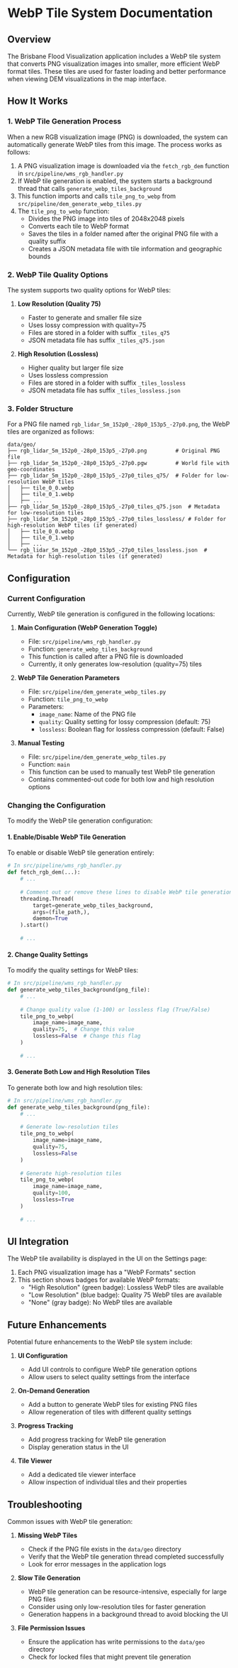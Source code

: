 # WebP Tile System Documentation

## Overview

The Brisbane Flood Visualization application includes a WebP tile system that converts PNG visualization images into smaller, more efficient WebP format tiles. These tiles are used for faster loading and better performance when viewing DEM visualizations in the map interface.

## How It Works

### 1. WebP Tile Generation Process

When a new RGB visualization image (PNG) is downloaded, the system can automatically generate WebP tiles from this image. The process works as follows:

1. A PNG visualization image is downloaded via the `fetch_rgb_dem` function in `src/pipeline/wms_rgb_handler.py`
2. If WebP tile generation is enabled, the system starts a background thread that calls `generate_webp_tiles_background`
3. This function imports and calls `tile_png_to_webp` from `src/pipeline/dem_generate_webp_tiles.py`
4. The `tile_png_to_webp` function:
   - Divides the PNG image into tiles of 2048x2048 pixels
   - Converts each tile to WebP format
   - Saves the tiles in a folder named after the original PNG file with a quality suffix
   - Creates a JSON metadata file with tile information and geographic bounds

### 2. WebP Tile Quality Options

The system supports two quality options for WebP tiles:

1. **Low Resolution (Quality 75)**
   - Faster to generate and smaller file size
   - Uses lossy compression with quality=75
   - Files are stored in a folder with suffix `_tiles_q75`
   - JSON metadata file has suffix `_tiles_q75.json`

2. **High Resolution (Lossless)**
   - Higher quality but larger file size
   - Uses lossless compression
   - Files are stored in a folder with suffix `_tiles_lossless`
   - JSON metadata file has suffix `_tiles_lossless.json`

### 3. Folder Structure

For a PNG file named `rgb_lidar_5m_152p0_-28p0_153p5_-27p0.png`, the WebP tiles are organized as follows:

```
data/geo/
├── rgb_lidar_5m_152p0_-28p0_153p5_-27p0.png         # Original PNG file
├── rgb_lidar_5m_152p0_-28p0_153p5_-27p0.pgw         # World file with geo-coordinates
├── rgb_lidar_5m_152p0_-28p0_153p5_-27p0_tiles_q75/  # Folder for low-resolution WebP tiles
│   ├── tile_0_0.webp
│   ├── tile_0_1.webp
│   ├── ...
├── rgb_lidar_5m_152p0_-28p0_153p5_-27p0_tiles_q75.json  # Metadata for low-resolution tiles
├── rgb_lidar_5m_152p0_-28p0_153p5_-27p0_tiles_lossless/ # Folder for high-resolution WebP tiles (if generated)
│   ├── tile_0_0.webp
│   ├── tile_0_1.webp
│   ├── ...
└── rgb_lidar_5m_152p0_-28p0_153p5_-27p0_tiles_lossless.json  # Metadata for high-resolution tiles (if generated)
```

## Configuration

### Current Configuration

Currently, WebP tile generation is configured in the following locations:

1. **Main Configuration (WebP Generation Toggle)**
   - File: `src/pipeline/wms_rgb_handler.py`
   - Function: `generate_webp_tiles_background`
   - This function is called after a PNG file is downloaded
   - Currently, it only generates low-resolution (quality=75) tiles

2. **WebP Tile Generation Parameters**
   - File: `src/pipeline/dem_generate_webp_tiles.py`
   - Function: `tile_png_to_webp`
   - Parameters:
     - `image_name`: Name of the PNG file
     - `quality`: Quality setting for lossy compression (default: 75)
     - `lossless`: Boolean flag for lossless compression (default: False)

3. **Manual Testing**
   - File: `src/pipeline/dem_generate_webp_tiles.py`
   - Function: `main`
   - This function can be used to manually test WebP tile generation
   - Contains commented-out code for both low and high resolution options

### Changing the Configuration

To modify the WebP tile generation configuration:

#### 1. Enable/Disable WebP Tile Generation

To enable or disable WebP tile generation entirely:

```python
# In src/pipeline/wms_rgb_handler.py
def fetch_rgb_dem(...):
    # ...
    
    # Comment out or remove these lines to disable WebP tile generation
    threading.Thread(
        target=generate_webp_tiles_background,
        args=(file_path,),
        daemon=True
    ).start()
    
    # ...
```

#### 2. Change Quality Settings

To modify the quality settings for WebP tiles:

```python
# In src/pipeline/wms_rgb_handler.py
def generate_webp_tiles_background(png_file):
    # ...
    
    # Change quality value (1-100) or lossless flag (True/False)
    tile_png_to_webp(
        image_name=image_name,
        quality=75,  # Change this value
        lossless=False  # Change this flag
    )
    
    # ...
```

#### 3. Generate Both Low and High Resolution Tiles

To generate both low and high resolution tiles:

```python
# In src/pipeline/wms_rgb_handler.py
def generate_webp_tiles_background(png_file):
    # ...
    
    # Generate low-resolution tiles
    tile_png_to_webp(
        image_name=image_name,
        quality=75,
        lossless=False
    )
    
    # Generate high-resolution tiles
    tile_png_to_webp(
        image_name=image_name,
        quality=100,
        lossless=True
    )
    
    # ...
```

## UI Integration

The WebP tile availability is displayed in the UI on the Settings page:

1. Each PNG visualization image has a "WebP Formats" section
2. This section shows badges for available WebP formats:
   - "High Resolution" (green badge): Lossless WebP tiles are available
   - "Low Resolution" (blue badge): Quality 75 WebP tiles are available
   - "None" (gray badge): No WebP tiles are available

## Future Enhancements

Potential future enhancements to the WebP tile system include:

1. **UI Configuration**
   - Add UI controls to configure WebP tile generation options
   - Allow users to select quality settings from the interface

2. **On-Demand Generation**
   - Add a button to generate WebP tiles for existing PNG files
   - Allow regeneration of tiles with different quality settings

3. **Progress Tracking**
   - Add progress tracking for WebP tile generation
   - Display generation status in the UI

4. **Tile Viewer**
   - Add a dedicated tile viewer interface
   - Allow inspection of individual tiles and their properties

## Troubleshooting

Common issues with WebP tile generation:

1. **Missing WebP Tiles**
   - Check if the PNG file exists in the `data/geo` directory
   - Verify that the WebP tile generation thread completed successfully
   - Look for error messages in the application logs

2. **Slow Tile Generation**
   - WebP tile generation can be resource-intensive, especially for large PNG files
   - Consider using only low-resolution tiles for faster generation
   - Generation happens in a background thread to avoid blocking the UI

3. **File Permission Issues**
   - Ensure the application has write permissions to the `data/geo` directory
   - Check for locked files that might prevent tile generation
